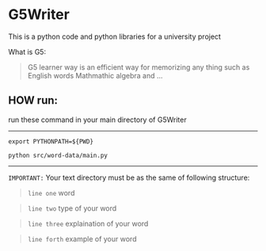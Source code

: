 # G5Writer
This is a python code and python libraries for a university  project

What is G5:
>G5 learner way is an efficient way for memorizing any thing such as English words Mathmathic algebra and ...

## HOW run:
run these command in your main directory of G5Writer
***

```
export PYTHONPATH=${PWD}
```
        

```
python src/word-data/main.py
```
***

`IMPORTANT:`
Your text directory must be as the same of following structure:
>`line one` word

>`line two` type of your word

>`line three` explaination of your word

>`line forth` example of your word
